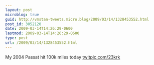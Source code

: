 ```yaml
---
layout: post
microblog: true
guid: http://vmstan-tweets.micro.blog/2009/03/14/1328453552.html
post_id: 3052120
date: 2009-03-14T14:26:29-0600
lastmod: 2009-03-14T14:26:29-0600
type: post
url: /2009/03/14/1328453552.html
---
```

My 2004 Passat hit 100k miles today  [twitpic.com/23krk](http://twitpic.com/23krk)
